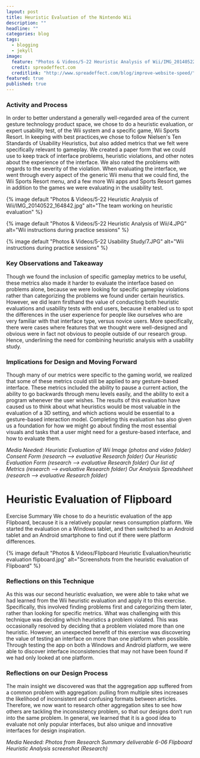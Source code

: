 ```yaml
---
layout: post
title: Heuristic Evaluation of the Nintendo Wii
description: ""
headline: ""
categories: blog
tags: 
  - blogging
  - jekyll
image: 
  feature: "Photos & Videos/5-22 Heuristic Analysis of Wii/IMG_20140522_164842.jpg"
  credit: spreadeffect.com
  creditlink: "http://www.spreadeffect.com/blog/improve-website-speed/"
featured: true
published: true
---
```


### Activity and Process

In order to better understand a generally well-regarded area of the current gesture technology product space, we chose to do a heuristic evaluation, or expert usability test, of the Wii system and a specific game, Wii Sports Resort. In keeping with best practices,we chose to follow Nielsen's Ten Standards of Usability Heuristics, but also added metrics that we felt were specifically relevant to gameplay. We created a paper form that we could use to keep track of interface problems, heuristic violations, and other notes about the experience of the interface. We also rated the problems with regards to the severity of the violation. When evaluating the interface, we went through every aspect of the generic Wii menu that we could find, the Wii Sports Resort menu, and a few more Wii apps and Sports Resort games in addition to the games we were evaluating in the usability test.

{% image default "Photos & Videos/5-22 Heuristic Analysis of Wii/IMG_20140522_164842.jpg" alt="The team working on heuristic evaluation"  %}

{% image default "Photos & Videos/5-22 Heuristic Analysis of Wii/4.JPG" alt="Wii instructions during practice sessions"  %}

{% image default "Photos & Videos/5-22 Usability Study/7.JPG" alt="Wii instructions during practice sessions"  %}

### Key Observations and Takeaway

Though we found the inclusion of specific gameplay metrics to be useful, these metrics also made it harder to evaluate the interface based on problems alone, because we were looking for specific gameplay violations rather than categorizing the problems we found under certain heuristics. However, we did learn firsthand the value of conducting both heuristic evaluations and usability tests with end users, because it enabled us to spot the differences in the user experience for people like ourselves who are very familiar with that interface type, versus novice users. More specifically, there were cases where features that we thought were well-designed and obvious were in fact not obvious to people outside of our research group. Hence, underlining the need for combining heuristic analysis with a usability study.

### Implications for Design and Moving Forward

Though many of our metrics were specific to the gaming world, we realized that some of these metrics could still be applied to any gesture-based interface. These metrics included the ability to pause a current action, the ability to go backwards through menu levels easily, and the ability to exit a program whenever the user wishes.
The results of this evaluation have caused us to think about what heuristics would be most valuable in the evaluation of a 3D setting, and which actions would be essential to a gesture-based interaction model. Completing this evaluation has also given us a foundation for how we might go about finding the most essential visuals and tasks that a user might need for a gesture-based interface, and how to evaluate them.

*Media Needed:
Heuristic Evaluation of Wii Image (photos and video folder)
Consent Form (research —> evaluative Research folder)
Our Heuristic Evaluation Form (research —> evaluative Research folder)
Our list of Metrics (research —> evaluative Research folder)
Our Analysis Spreadsheet (research —> evaluative Research folder)*

# Heuristic Evaluation of Flipboard 

Exercise Summary
We chose to do a heuristic evaluation of the app Flipboard, because it is a relatively popular news consumption platform. We started the evaluation on a Windows tablet, and then switched to an Android tablet and an Android smartphone to find out if there were platform differences. 

{% image default "Photos & Videos/Flipboard Heuristic Evaluation/heuristic evaluation flipboard.jpg" alt="Screenshots from the heuristic evaluation of Flipboard"  %}

### Reflections on this Technique

As this was our second heuristic evaluation, we were able to take what we had learned from the Wii heuristic evaluation and apply it to this exercise. Specifically, this involved finding problems first and categorizing them later, rather than looking for specific metrics. What was challenging with this technique was deciding which heuristics a problem violated. This was occasionally resolved by deciding that a problem violated more than one heuristic. However, an unexpected benefit of this exercise was discovering the value of testing an interface on more than one platform when possible. Through testing the app on both a Windows and Android platform, we were able to discover interface inconsistencies that may not have been found if we had only looked at one platform.

### Reflections on our Design Process

The main insight we discovered was that the aggregation app suffered from a common problem with aggregation: pulling from multiple sites increases the likelihood of inconsistent and confusing formats between articles. Therefore, we now want to research other aggregation sites to see how others are tackling the inconsistency problem, so that our designs don’t run into the same problem. In general, we learned that it is a good idea to evaluate not only popular interfaces, but also unique and innovative interfaces for design inspiration.

*Media Needed:
Photos from Research Summary deliverable
6-06 Flipboard Heuristic Analysis screenshot (Research)*

